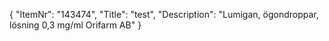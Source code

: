 {
  "ItemNr": "143474",
  "Title": "test",
  "Description": "Lumigan, ögondroppar, lösning 0,3 mg/ml Orifarm AB"
}